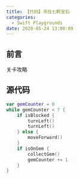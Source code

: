 ```yaml
---
title: 【代码】寻找七颗宝石
categories:
  - Swift Playgrounds
date: 2020-05-24 13:00:09
---
```


## 前言

关卡攻略

<!-- more -->

## 源代码

``` swift
var gemCounter = 0
while gemCounter < 7 {
    if isBlocked {
        turnLeft()
        turnLeft()
    } else {
        moveForward()
    }
    if isOnGem {
        collectGem()
        gemCounter += 1
    }
}
```

